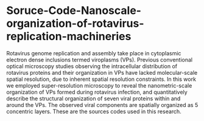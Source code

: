 # Soruce-Code-Nanoscale-organization-of-rotavirus-replication-machineries
Rotavirus genome replication and assembly take place in cytoplasmic electron dense inclusions termed viroplasms (VPs). Previous conventional optical microscopy studies observing the intracellular distribution of rotavirus proteins and their organization in VPs have lacked molecular-scale spatial resolution, due to inherent spatial resolution constraints. In this work we employed super-resolution microscopy to reveal the nanometric-scale organization of VPs formed during rotavirus infection, and quantitatively describe the structural organization of seven viral proteins within and around the VPs. The observed viral components are spatially organized as 5 concentric layers. These are the sources codes used in this research.
